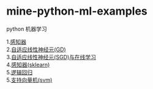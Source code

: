 # mine-python-ml-examples
python 机器学习

1.[感知器](https://github.com/quoniammm/mine-python-ml-examples/tree/master/MLP) <br>
2.[自适应线性神经元(GD)](https://github.com/quoniammm/mine-python-ml-examples/tree/master/Adaline/AdaGD) <br>
3.[自适应线性神经元(SGD)与在线学习](https://github.com/quoniammm/mine-python-ml-examples/tree/master/Adaline/AdaSGD) <br>
4.[感知器(sklearn)](https://github.com/quoniammm/mine-python-ml-examples/tree/master/sklearn-examples/sklearn-examples) <br>
5.[逻辑回归](https://github.com/quoniammm/mine-python-ml-examples/tree/master/sklearn-examples/sklearn-examples) <br>
5.[支持向量机(svm)](https://github.com/quoniammm/mine-python-ml-examples/tree/master/sklearn-examples/sklearn-examples) <br>

